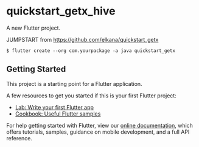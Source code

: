 # quickstart_getx_hive

A new Flutter project.

JUMPSTART from https://github.com/elkana/quickstart_getx

```
$ flutter create --org com.yourpackage -a java quickstart_getx
```

## Getting Started

This project is a starting point for a Flutter application.

A few resources to get you started if this is your first Flutter project:

- [Lab: Write your first Flutter app](https://flutter.dev/docs/get-started/codelab)
- [Cookbook: Useful Flutter samples](https://flutter.dev/docs/cookbook)

For help getting started with Flutter, view our
[online documentation](https://flutter.dev/docs), which offers tutorials,
samples, guidance on mobile development, and a full API reference.
